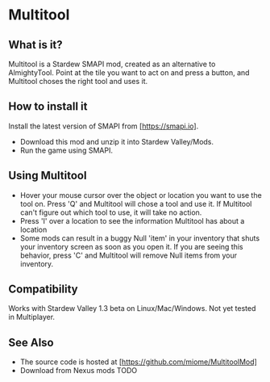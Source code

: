 # Multitool
## What is it?
Multitool is a Stardew SMAPI mod, created as an alternative to AlmightyTool. Point at the tile you want to act on and press a button, and Multitool choses the right tool and uses it.

## How to install it
Install the latest version of SMAPI from [https://smapi.io].
   * Download this mod and unzip it into Stardew Valley/Mods.
   * Run the game using SMAPI.

## Using Multitool
   * Hover your mouse cursor over the object or location you want to use the tool on. Press 'Q' and Multitool will chose a tool and use it.  If Multitool can't figure out which tool to use, it will take no action.
   * Press 'I' over a location to see the information Multitool has about a location
   * Some mods can result in a buggy Null 'item' in your inventory that shuts your inventory screen as soon as you open it. If you are seeing this behavior, press 'C' and Multitool will remove Null items from your inventory.

## Compatibility
Works with Stardew Valley 1.3 beta on Linux/Mac/Windows.
Not yet tested in Multiplayer. 

## See Also
   * The source code is hosted at [https://github.com/miome/MultitoolMod]
   * Download from Nexus mods TODO
